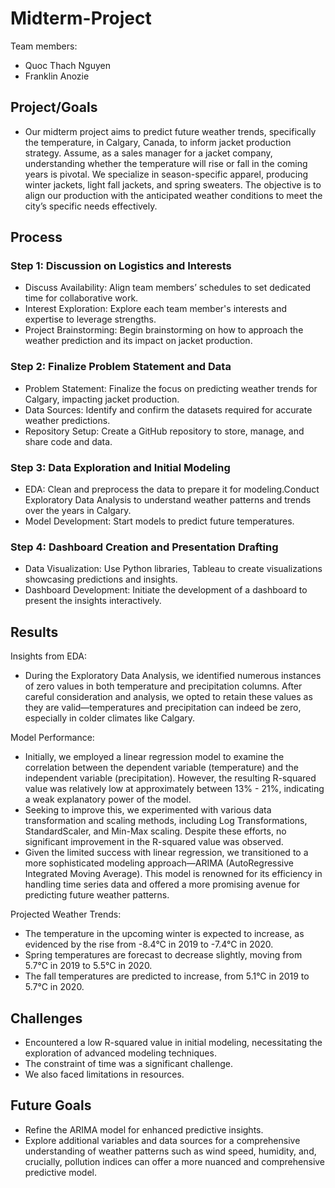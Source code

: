 # Midterm-Project 
Team members: 
- Quoc Thach Nguyen
- Franklin Anozie

## Project/Goals
- Our midterm project aims to predict future weather trends, specifically the temperature, in Calgary, Canada, to inform jacket production strategy. Assume, as a sales manager for a jacket company, understanding whether the temperature will rise or fall in the coming years is pivotal. We specialize in season-specific apparel, producing winter jackets, light fall jackets, and spring sweaters. The objective is to align our production with the anticipated weather conditions to meet the city’s specific needs effectively.

## Process

### Step 1: Discussion on Logistics and Interests
- Discuss Availability: Align team members’ schedules to set dedicated time for collaborative work.
- Interest Exploration: Explore each team member's interests and expertise to leverage strengths.
- Project Brainstorming: Begin brainstorming on how to approach the weather prediction and its impact on jacket production.

### Step 2: Finalize Problem Statement and Data
- Problem Statement: Finalize the focus on predicting weather trends for Calgary, impacting jacket production.
- Data Sources: Identify and confirm the datasets required for accurate weather predictions.
- Repository Setup: Create a GitHub repository to store, manage, and share code and data.

### Step 3: Data Exploration and Initial Modeling
- EDA: Clean and preprocess the data to prepare it for modeling.Conduct Exploratory Data Analysis to understand weather patterns and trends over the years in Calgary.
- Model Development: Start models to predict future temperatures.

### Step 4: Dashboard Creation and Presentation Drafting
- Data Visualization: Use Python libraries, Tableau to create visualizations showcasing predictions and insights.
- Dashboard Development: Initiate the development of a dashboard to present the insights interactively.

## Results

Insights from EDA:
- During the Exploratory Data Analysis, we identified numerous instances of zero values in both temperature and precipitation columns. After careful consideration and analysis, we opted to retain these values as they are valid—temperatures and precipitation can indeed be zero, especially in colder climates like Calgary.

Model Performance:
- Initially, we employed a linear regression model to examine the correlation between the dependent variable (temperature) and the independent variable (precipitation). However, the resulting R-squared value was relatively low at approximately between 13% - 21%, indicating a weak explanatory power of the model.
- Seeking to improve this, we experimented with various data transformation and scaling methods, including Log Transformations, StandardScaler, and Min-Max scaling. Despite these efforts, no significant improvement in the R-squared value was observed.
- Given the limited success with linear regression, we transitioned to a more sophisticated modeling approach—ARIMA (AutoRegressive Integrated Moving Average). This model is renowned for its efficiency in handling time series data and offered a more promising avenue for predicting future weather patterns.

Projected Weather Trends:
- The temperature in the upcoming winter is expected to increase, as evidenced by the rise from -8.4°C in 2019 to -7.4°C in 2020.
- Spring temperatures are forecast to decrease slightly, moving from 5.7°C in 2019 to 5.5°C in 2020.
- The fall temperatures are predicted to increase, from 5.1°C in 2019 to 5.7°C in 2020.
    
## Challenges 
- Encountered a low R-squared value in initial modeling, necessitating the exploration of advanced modeling techniques.
- The constraint of time was a significant challenge.
- We also faced limitations in resources.
	
## Future Goals
- Refine the ARIMA model for enhanced predictive insights.
- Explore additional variables and data sources for a comprehensive understanding of weather patterns such as wind speed, humidity, and, crucially, pollution indices can offer a more nuanced and comprehensive predictive model.
	